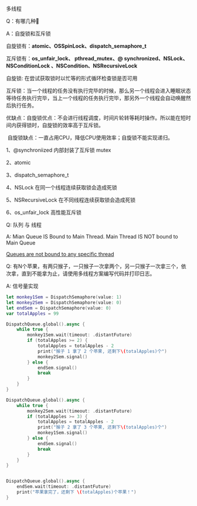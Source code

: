 多线程

Q：有哪几种🔐

A：自旋锁和互斥锁

自旋锁有：**atomic、OSSpinLock、dispatch_semaphore_t**

互斥锁有：**os_unfair_lock、  pthread_mutex、@ synchronized、NSLock、NSConditionLock 、NSCondition、NSRecursiveLock**

自旋锁: 在尝试获取锁时以忙等的形式循环检查锁是否可用

互斥锁：当一个线程的任务没有执行完毕的时候，那么另一个线程会进入睡眠状态等待任务执行完毕，当上一个线程的任务执行完毕，那另外一个线程会自动唤醒然后执行任务。

优缺点：自旋锁优点：不会进行线程调度，时间片轮转等耗时操作。所以能在短时间内获得锁时，自旋锁的效率高于互斥锁。

​			   自旋锁缺点：一直占用CPU，降低CPU使用效率；自旋锁不能实现递归。



1、@synchroniized 内部封装了互斥锁 mutex

2、atomic 

3、dispatch_semaphore_t

4、NSLock 在同一个线程连续获取锁会造成死锁

5、NSRecursiveLock 在不同线程连续获取锁会造成死锁

6、os_unfair_lock 高性能互斥锁



Q: 队列 与 线程

A: Mian Queue IS Bound to Main Thread. Main Thread IS NOT bound to Main Queue

[Queues are not bound to any specific thread](<https://blog.krzyzanowskim.com/2016/06/03/queues-are-not-bound-to-any-specific-thread/>)



Q: 有N个苹果，有两只猴子，一只猴子一次拿两个，另一只猴子一次拿三个，依次拿，直到不能拿为止，请使用多线程方案编写代码并打印日志。

A: 信号量实现

```Swift
let monkey1Sem = DispatchSemaphore(value: 1)
let monkey2Sem = DispatchSemaphore(value: 0)
let endSem = DispatchSemaphore(value: 0)
var totalApples = 99

DispatchQueue.global().async {
    while true {
        monkey1Sem.wait(timeout: .distantFuture)
        if (totalApples >= 2) {
            totalApples = totalApples - 2
            print("猴子 1 拿了 2 个苹果, 还剩下\(totalApples)个")
            monkey2Sem.signal()
        } else {
            endSem.signal()
            break
        }
    }
}

DispatchQueue.global().async {
    while true {
        monkey2Sem.wait(timeout: .distantFuture)
        if (totalApples >= 3) {
            totalApples = totalApples - 2
            print("猴子 2 拿了 3 个苹果, 还剩下\(totalApples)个")
            monkey1Sem.signal()
        } else {
            endSem.signal()
            break
        }
    }
}


DispatchQueue.global().async {
    endSem.wait(timeout: .distantFuture)
    print("苹果拿完了，还剩下 \(totalApples)个苹果！")
}
```

